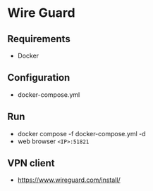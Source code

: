 # Wire Guard 

## Requirements

  - Docker

## Configuration

  - docker-compose.yml

## Run

  - docker compose -f docker-compose.yml -d
  - web browser `<IP>:51821`

## VPN client

  - https://www.wireguard.com/install/
